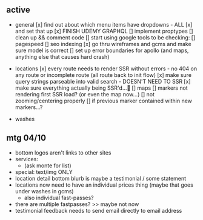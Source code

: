 ## active
- general
  [x] find out about which menu items have dropdowns - ALL
    [x] and set that up
  [x] FINISH UDEMY GRAPHQL
  [] implement proptypes
  [] clean up && comment code
  [] start using google tools to be checking:
    [] pagespeed
    [] seo indexing
  [x] go thru wireframes and gcms and make sure model is correct
  [] set up error boundaries for apollo (and maps, anything else that causes hard crash)

- locations
  [x] every route needs to render SSR without errors - no 404 on any route or incomplete route (all route back to init flow)
    [x] make sure query strings parseable into valid search - DOESN'T NEED TO SSR
    [x] make sure everything actually being SSR'd...🤞
  [] maps
    [] markers not rendering first SSR load? (or even the map now...)
    [] not zooming/centering properly
      [] if previous marker contained within new markers...?

- washes


## mtg 04/10
+ bottom logos aren't links to other sites
+ services:
  + (ask monte for list)
+ special: text/img ONLY 
+ location detail bottom blurb is maybe a testimonial / some statement
+ locations now need to have an individual prices thing (maybe that goes under washes in gcms)
  + also individual fast-passes?
+ there are multiple fastpasses? >> maybe not now
+ testimonial feedback needs to send email directly to email address
